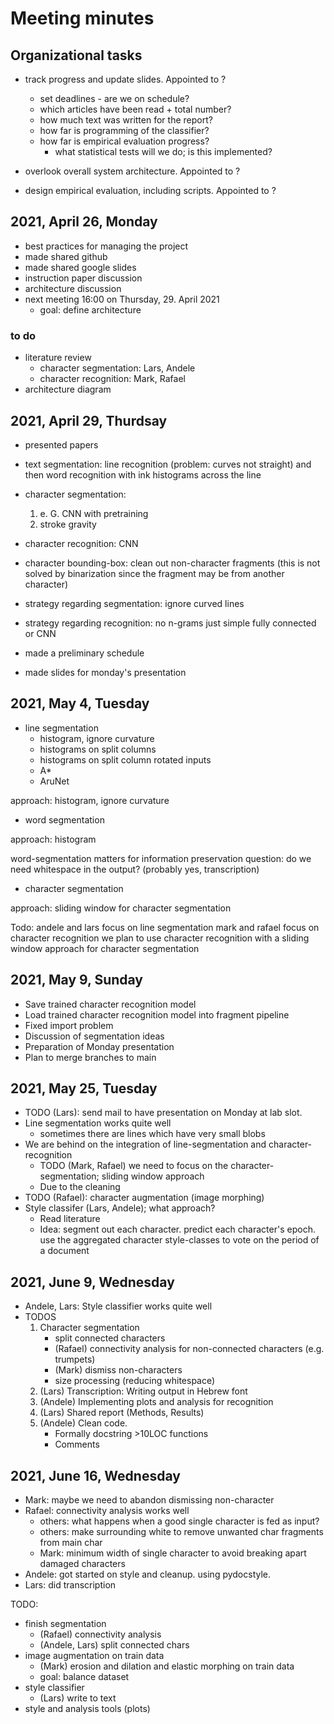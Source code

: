 # Meeting minutes

## Organizational tasks

- track progress and update slides. Appointed to ?
    - set deadlines - are we on schedule?
	- which articles have been read + total number?
	- how much text was written for the report?
	- how far is programming of the classifier?
	- how far is empirical evaluation progress?
		- what statistical tests will we do; is this implemented?

- overlook overall system architecture. Appointed to ?

- design empirical evaluation, including scripts. Appointed to ?

## 2021, April 26, Monday

- best practices for managing the project
- made shared github
- made shared google slides
- instruction paper discussion
- architecture discussion
- next meeting 16:00 on Thursday, 29. April 2021
    - goal: define architecture

### to do

- literature review
    - character segmentation: Lars, Andele
    - character recognition: Mark, Rafael
- architecture diagram

## 2021, April 29, Thurdsay

- presented papers
- text segmentation: line recognition (problem: curves not straight) and then word recognition with ink histograms across the line
- character segmentation:
	1. e. G. CNN with pretraining
	2. stroke gravity
	
- character recognition: CNN
- character bounding-box: clean out non-character fragments (this is not solved by binarization since the fragment may be from another character)

- strategy regarding segmentation: ignore curved lines
- strategy regarding recognition: no n-grams just simple fully connected or CNN

- made a preliminary schedule
- made slides for monday's presentation

## 2021, May 4, Tuesday

- line segmentation
	- histogram, ignore curvature
	- histograms on split columns
	- histograms on split column rotated inputs
	- A*
	- AruNet

approach: histogram, ignore curvature

- word segmentation

approach: histogram

word-segmentation matters for information preservation
question: do we need whitespace in the output?
(probably yes, transcription)

- character segmentation

approach: sliding window for character segmentation

Todo:
andele and lars focus on line segmentation
mark and rafael focus on character recognition
we plan to use character recognition with a sliding window approach for character segmentation

## 2021, May 9, Sunday

- Save trained character recognition model
- Load trained character recognition model into fragment pipeline
- Fixed import problem
- Discussion of segmentation ideas
- Preparation of Monday presentation
- Plan to merge branches to main

## 2021, May 25, Tuesday

- TODO (Lars): send mail to have presentation on Monday at lab slot.
- Line segmentation works quite well
	- sometimes there are lines which have very small blobs
- We are behind on the integration of line-segmentation and character-recognition
	- TODO (Mark, Rafael) we need to focus on the character-segmentation; sliding window approach
	- Due to the cleaning 
- TODO (Rafael): character augmentation (image morphing)
- Style classifer (Lars, Andele); what approach?
	- Read literature
	- Idea: segment out each character. predict each character's epoch. use the aggregated character style-classes to vote on the period of a document


## 2021, June 9, Wednesday

- Andele, Lars: Style classifier works quite well
- TODOS
	1. Character segmentation
		- split connected characters
		- (Rafael) connectivity analysis for non-connected characters (e.g. trumpets)
		- (Mark) dismiss non-characters
		- size processing (reducing whitespace)
	2. (Lars) Transcription: Writing output in Hebrew font
	3. (Andele) Implementing plots and analysis for recognition
	4. (Lars) Shared report (Methods, Results)
	5. (Andele) Clean code.
		- Formally docstring >10LOC functions
		- Comments

## 2021, June 16, Wednesday

- Mark: maybe we need to abandon dismissing non-character
- Rafael: connectivity analysis works well
	- others: what happens when a good single character is fed as input?
	- others: make surrounding white to remove unwanted char fragments from main char
	- Mark: minimum width of single character to avoid breaking apart damaged characters
- Andele: got started on style and cleanup. using pydocstyle.
- Lars: did transcription

TODO:
- finish segmentation
	- (Rafael) connectivity analysis
	- (Andele, Lars) split connected chars
- image augmentation on train data
	- (Mark) erosion and dilation and elastic morphing on train data
	- goal: balance dataset
- style classifier
	- (Lars) write to text
- style and analysis tools (plots)